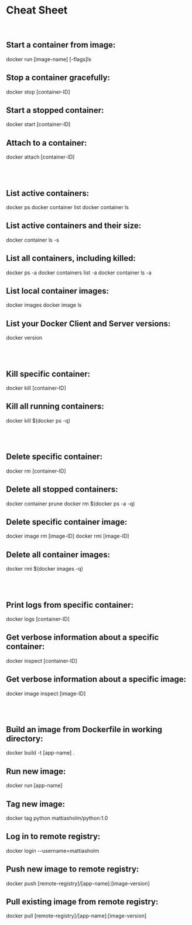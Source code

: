 # Cheat Sheet

<br>

## Start a container from image:
docker run [image-name] [-flags]ls

## Stop a container gracefully:
docker stop [container-ID]

## Start a stopped container:
docker start [container-ID]

## Attach to a container:
docker attach [container-ID]

<br><br>

## List active containers:
docker ps
docker container list
docker container ls

## List active containers and their size:
docker container ls -s

## List all containers, including killed:
docker ps -a
docker containers list -a
docker container ls -a

## List local container images:
docker images
docker image ls

## List your Docker Client and Server versions:
docker version

<br><br>

## Kill specific container:
docker kill [container-ID]

## Kill all running containers:
docker kill $(docker ps -q)

<br><br>

## Delete specific container:
docker rm [container-ID]

## Delete all stopped containers:
docker container prune
docker rm $(docker ps -a -q)

## Delete specific container image:
docker image rm [image-ID]
docker rmi [image-ID]

## Delete all container images:
docker rmi $(docker images -q)

<br><br>

## Print logs from specific container:
docker logs [container-ID]

## Get verbose information about a specific container:
docker inspect [container-ID]

## Get verbose information about a specific image:
docker image inspect [image-ID]

<br><br>

## Build an image from Dockerfile in working directory:
docker build -t [app-name] .

## Run new image:
docker run [app-name]

## Tag new image:

docker tag python mattiasholm/python:1.0

## Log in to remote registry:
docker login --username=mattiasholm

## Push new image to remote registry:
docker push [remote-registry]/[app-name]:[image-version]

## Pull existing image from remote registry:
docker pull [remote-registry]/[app-name]:[image-version]